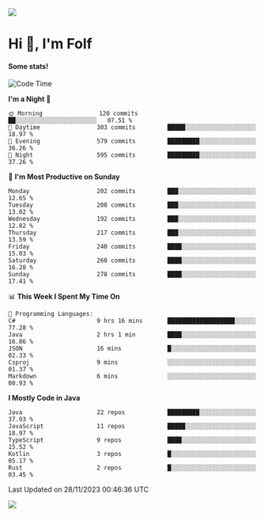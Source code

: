<img src="https://komarev.com/ghpvc/?username=itsfolf"/>
<h1>Hi 👋, I'm Folf</h1>


#### Some stats!
<!--START_SECTION:waka-->
![Code Time](http://img.shields.io/badge/Code%20Time-2%2C025%20hrs%2032%20mins-blue)

**I'm a Night 🦉** 

```text
🌞 Morning                120 commits         ██░░░░░░░░░░░░░░░░░░░░░░░   07.51 % 
🌆 Daytime                303 commits         █████░░░░░░░░░░░░░░░░░░░░   18.97 % 
🌃 Evening                579 commits         █████████░░░░░░░░░░░░░░░░   36.26 % 
🌙 Night                  595 commits         █████████░░░░░░░░░░░░░░░░   37.26 % 
```
📅 **I'm Most Productive on Sunday** 

```text
Monday                   202 commits         ███░░░░░░░░░░░░░░░░░░░░░░   12.65 % 
Tuesday                  208 commits         ███░░░░░░░░░░░░░░░░░░░░░░   13.02 % 
Wednesday                192 commits         ███░░░░░░░░░░░░░░░░░░░░░░   12.02 % 
Thursday                 217 commits         ███░░░░░░░░░░░░░░░░░░░░░░   13.59 % 
Friday                   240 commits         ████░░░░░░░░░░░░░░░░░░░░░   15.03 % 
Saturday                 260 commits         ████░░░░░░░░░░░░░░░░░░░░░   16.28 % 
Sunday                   278 commits         ████░░░░░░░░░░░░░░░░░░░░░   17.41 % 
```


📊 **This Week I Spent My Time On** 

```text
💬 Programming Languages: 
C#                       9 hrs 16 mins       ███████████████████░░░░░░   77.28 % 
Java                     2 hrs 1 min         ████░░░░░░░░░░░░░░░░░░░░░   16.86 % 
JSON                     16 mins             █░░░░░░░░░░░░░░░░░░░░░░░░   02.33 % 
Csproj                   9 mins              ░░░░░░░░░░░░░░░░░░░░░░░░░   01.37 % 
Markdown                 6 mins              ░░░░░░░░░░░░░░░░░░░░░░░░░   00.93 % 
```

**I Mostly Code in Java** 

```text
Java                     22 repos            █████████░░░░░░░░░░░░░░░░   37.93 % 
JavaScript               11 repos            █████░░░░░░░░░░░░░░░░░░░░   18.97 % 
TypeScript               9 repos             ████░░░░░░░░░░░░░░░░░░░░░   15.52 % 
Kotlin                   3 repos             █░░░░░░░░░░░░░░░░░░░░░░░░   05.17 % 
Rust                     2 repos             █░░░░░░░░░░░░░░░░░░░░░░░░   03.45 % 
```




 Last Updated on 28/11/2023 00:46:36 UTC
<!--END_SECTION:waka-->
<a src="https://discord.com/users/1090088995976925305"><img src="https://lanyard-profile-readme.vercel.app/api/1090088995976925305"/></a></td> 
